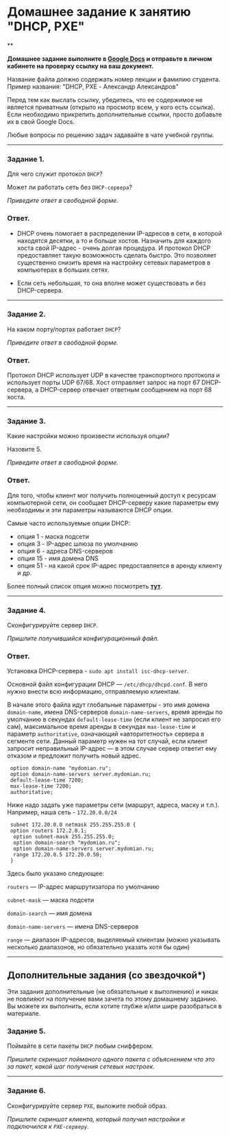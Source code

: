 # Домашнее задание к занятию "DHCP, PXE"

**

**Домашнее задание выполните в [Google Docs](https://docs.google.com/) и отправьте в личном кабинете на проверку ссылку на ваш документ.** 

Название файла должно содержать номер лекции и фамилию студента. Пример названия: "DHCP, PXE - Александр Александров"

Перед тем как выслать ссылку, убедитесь, что ее содержимое не является приватным (открыто на просмотр всем, у кого есть ссылка). Если необходимо прикрепить дополнительные ссылки, просто добавьте их в свой Google Docs.

Любые вопросы по решению задач задавайте в чате учебной группы.

---

### Задание 1. 

Для чего служит протокол `DHCP`? 

Может ли работать сеть без `DHCP-сервера`?

*Приведите ответ в свободной форме.*

### Ответ. 

- DHCP очень помогает в распределении IP-адресов в сети, в которой находятся десятки, а то и больше хостов. Назначить для каждого хоста свой IP-адрес - очень долгая процедура. И протокол DHCP предоставляет такую возможность сделать быстро. Это позволяет существенно снизить время на настройку сетевых параметров в компьютерах в больших сетях.

- Если сеть небольшая, то она вполне может существовать и без DHCP-сервера.

---

### Задание 2. 

На каком порту/портах работает `DHCP`? 

*Приведите ответ в свободной форме.*

### Ответ. 

Протокол DHCP использует UDP в качестве транспортного протокола и использует порты UDP 67/68. Хост отправляет запрос на порт 67 DHCP-сервера, а DHCP-сервер отвечает ответным сообщением на порт 68 хоста.

---

### Задание 3. 

Какие настройки можно произвести используя опции? 

Назовите 5.

*Приведите ответ в свободной форме.*

### Ответ. 

Для того, чтобы клиент мог получить полноценный доступ к ресурсам компьютерной сети, он  сообщает DHCP-серверу какие параметры ему необходимы и 
эти параметры называются DHCP опции. 

Самые часто используемые опции DHCP:
- опция 1 - маска подсети
- опция 3 - IP-адрес шлюза по умолчанию
- опция 6 - адреса DNS-серверов
- опция 15 - имя домена DNS
- опция 51 - на какой срок IP-адрес предоставляется в аренду клиенту и др.

Более полный список опция можно посмотреть **[тут](https://www.ibm.com/docs/ru/aix/7.2?topic=protocol-dhcp-server-file-known-options)**.

---

### Задание 4. 

Сконфигурируйте сервер `DHCP`.

*Пришлите получившийся конфигурационный файл.*

### Ответ. 

Установка DHCP-сервера - `sudo apt install isc-dhcp-server`.

Основной файл конфигурации DHCP — `/etc/dhcp/dhcpd.conf`. В него нужно внести всю информацию, отправляемую клиентам.

В начале этого файла идут глобальные параметры - это имя домена `domain-name`, имена DNS-серверов `domain-name-servers`, время аренды по умолчанию в секундах `default-lease-time` (если клиент не запросил его сам), максимальное время аренды в секундах `max-lease-time` и параметр `authoritative`, означающий «авторитетность» сервера в сегменте сети. Данный параметр нужен на тот случай, если клиент запросит неправильный IP-адрес — в этом случае сервер ответит ему отказом и предложит получить новый адрес.

     option domain-name "mydomian.ru";
     option domain-name-servers server.mydomian.ru;
     default-lease-time 7200;
     max-lease-time 7200;
     authoritative;

Ниже надо задать уже параметры сети (маршрут, адреса, маску и т.п.). Например, наша сеть - `172.20.0.0/24`

     subnet 172.20.0.0 netmask 255.255.255.0 {
     option routers 172.2.0.1;
      option subnet-mask 255.255.255.0;
      option domain-search "mydomian.ru";
      option domain-name-servers server.mydomian.ru;
      range 172.20.0.5 172.20.0.50;
     }

Здесь было указано следующее:

`routers` — IP-адрес маршрутизатора по умолчанию

`subnet-mask` — маска подсети

`domain-search` — имя домена

`domain-name-servers` — имена DNS-серверов

`range` — диапазон IP-адресов, выделяемый клиентам (можно указывать несколько диапазонов, но обязательно указать хотя бы один)




---

## Дополнительные задания (со звездочкой*)
Эти задания дополнительные (не обязательные к выполнению) и никак не повлияют на получение вами зачета по этому домашнему заданию. Вы можете их выполнить, если хотите глубже и/или шире разобраться в материале.



### Задание 5. 

Поймайте в сети пакеты `DHCP` любым сниффером. 

*Пришлите скриншот пойманого одного пакета с объяснением что это за пакет, какой шаг получения сетевых настроек.*

---

### Задание 6. 

Сконфигурируйте сервер `PXE`, выложите любой образ. 

*Пришлите скриншот клиента, который получил настройки и подключился к `PXE-серверу`.*
